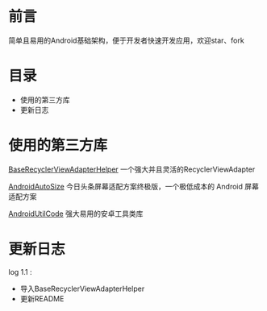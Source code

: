 # 前言
简单且易用的Android基础架构，便于开发者快速开发应用，欢迎star、fork
# 目录
- 使用的第三方库
- 更新日志

# 使用的第三方库
[BaseRecyclerViewAdapterHelper](https://github.com/CymChad/BaseRecyclerViewAdapterHelper) 一个强大并且灵活的RecyclerViewAdapter

[AndroidAutoSize](https://github.com/JessYanCoding/AndroidAutoSize) 今日头条屏幕适配方案终极版，一个极低成本的 Android 屏幕适配方案

[AndroidUtilCode](https://github.com/Blankj/AndroidUtilCode) 强大易用的安卓工具类库

# 更新日志
log 1.1 :
- 导入BaseRecyclerViewAdapterHelper
- 更新README
